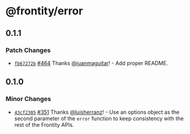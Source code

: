 # @frontity/error

## 0.1.1

### Patch Changes

- [`fb67272b`](https://github.com/frontity/frontity/commit/fb67272bd8a3dfff00868af394484ec09f1e0785) [#464](https://github.com/frontity/frontity/pull/464) Thanks [@juanmaguitar](https://github.com/juanmaguitar)! - Add proper README.

## 0.1.0

### Minor Changes

- [`43cf2305`](https://github.com/frontity/frontity/commit/43cf230526ed810c3778c830e41eb26ef2c53bc3) [#351](https://github.com/frontity/frontity/pull/351) Thanks [@luisherranz](https://github.com/luisherranz)! - Use an options object as the second parameter of the `error` function to keep consistency with the rest of the Frontity APIs.
